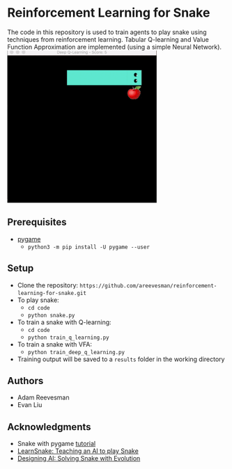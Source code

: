 # Reinforcement Learning for Snake

The code in this repository is used to train agents to play snake using techniques from reinforcement learning.
Tabular Q-learning and Value Function Approximation are implemented (using a simple Neural Network).
![](/images/demo.gif)

## Prerequisites

- [pygame](https://www.pygame.org/wiki/GettingStarted)
   - `python3 -m pip install -U pygame --user`
   
## Setup

- Clone the repository: `https://github.com/areevesman/reinforcement-learning-for-snake.git`
- To play snake:
   - `cd code`
   - `python snake.py`
- To train a snake with Q-learning:
   - `cd code`
   - `python train_q_learning.py`
- To train a snake with VFA:
   - `python train_deep_q_learning.py`
- Training output will be saved to a `results` folder in the working directory

## Authors

- Adam Reevesman
- Evan Liu

## Acknowledgments

- Snake with pygame [tutorial](https://pythonspot.com/snake-with-pygame/)
- [LearnSnake: Teaching an AI to play Snake](https://italolelis.com/snake)
- [Designing AI: Solving Snake with Evolution](https://becominghuman.ai/designing-ai-solving-snake-with-evolution-f3dd6a9da867)
